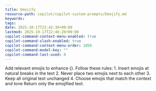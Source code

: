 ```yaml
---
title: Emojify
resource-path: copilot/copilot-custom-prompts/Emojify.md
keywords:
tags:
date: 2025-10-17T22:42:39+09:00
lastmod: 2025-10-17T22:46:26+09:00
copilot-command-context-menu-enabled: true
copilot-command-slash-enabled: true
copilot-command-context-menu-order: 1050
copilot-command-model-key: ""
copilot-command-last-used: 0
---
```

Add relevant emojis to enhance {}. Follow these rules:
    1. Insert emojis at natural breaks in the text
    2. Never place two emojis next to each other
    3. Keep all original text unchanged
    4. Choose emojis that match the context and tone
    Return only the emojified text.
